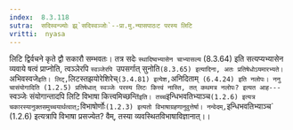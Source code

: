```yaml
---
index:  8.3.118
sutra:  सदिस्वन्ज्योः झ्र्`सदिस्वञ्जोः`--प्रा.मु.न्यासपाठःट परस्य लिटि
vritti:  nyasa
---
```


लिटि द्विर्वचने कृते द्वौ सकारौ सम्भवतः। तत्र सदेः `स्थादिष्वभ्यासेन चाभ्यासल्य` (8.3.64) इति सत्यप्यभ्यासेन व्यवाये षत्वं प्राप्नोति, त्वञ्ञेरपि `स्वञ्जेरपि `उपसर्गात् सुनोति` (8.3.65) इत्यादिना, अतः प्रतिषेधोऽयमारभ्यते। `अभिवस्वजे` इति। लिट्, `लिटस्तझयोरेशिरेच्` (3.4.81) इत्येश, `अनिदिताम्` (6.4.24) इति नलोपः। ननु चासंयोगादिति (1.2.5) प्रतिषेधात् स्वञ्जेः परस्य लिटः कित्त्वं नास्ति, तत् कथमत्र नलोपः? इत्यत आह---`स्वञ्जेः संयोगान्तादपि लिटि विभाषा कित्त्वमिच्छन्ति` इति। तच्च `इन्धिभवतिभ्याञ्च` (1.2.6) इत्यत्र चकारस्यानुक्तसमुच्चयार्थत्वात्; `विभाषोर्णोः` (1.2.3) इत्यतो विभाषाग्रहणानुवुत्तेर्षा। नन्वेदम्, `इन्धिभवतिभ्याञ्च` (1.2.6) इत्यत्रापि विभाषा प्रसज्येत? वैम्, तस्या व्यवस्थितविभाषाविज्ञानात्।।

